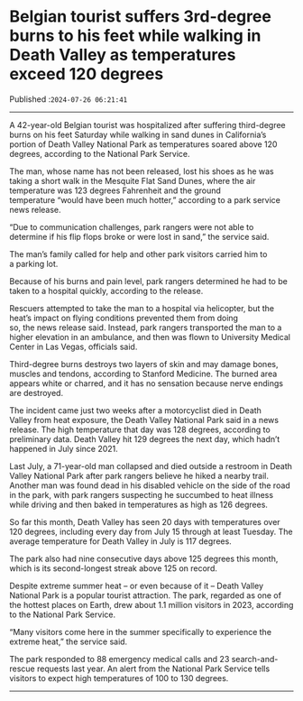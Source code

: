 # Belgian tourist suffers 3rd-degree burns to his feet while walking in Death Valley as temperatures exceed 120 degrees

Published :`2024-07-26 06:21:41`

---

A 42-year-old Belgian tourist was hospitalized after suffering third-degree burns on his feet Saturday while walking in sand dunes in California’s portion of Death Valley National Park as temperatures soared above 120 degrees, according to the National Park Service.

The man, whose name has not been released, lost his shoes as he was taking a short walk in the Mesquite Flat Sand Dunes, where the air temperature was 123 degrees Fahrenheit and the ground temperature “would have been much hotter,” according to a park service news release.

“Due to communication challenges, park rangers were not able to determine if his flip flops broke or were lost in sand,” the service said.

The man’s family called for help and other park visitors carried him to a parking lot.

Because of his burns and pain level, park rangers determined he had to be taken to a hospital quickly, according to the release.

Rescuers attempted to take the man to a hospital via helicopter, but the heat’s impact on flying conditions prevented them from doing so, the news release said. Instead, park rangers transported the man to a higher elevation in an ambulance, and then was flown to University Medical Center in Las Vegas, officials said.

Third-degree burns destroys two layers of skin and may damage bones, muscles and tendons, according to Stanford Medicine. The burned area appears white or charred, and it has no sensation because nerve endings are destroyed.

The incident came just two weeks after a motorcyclist died in Death Valley from heat exposure, the Death Valley National Park said in a news release. The high temperature that day was 128 degrees, according to preliminary data. Death Valley hit 129 degrees the next day, which hadn’t happened in July since 2021.

Last July, a 71-year-old man collapsed and died outside a restroom in Death Valley National Park after park rangers believe he hiked a nearby trail. Another man was found dead in his disabled vehicle on the side of the road in the park, with park rangers suspecting he succumbed to heat illness while driving and then baked in temperatures as high as 126 degrees.

So far this month, Death Valley has seen 20 days with temperatures over 120 degrees, including every day from July 15 through at least Tuesday. The average temperature for Death Valley in July is 117 degrees.

The park also had nine consecutive days above 125 degrees this month, which is its second-longest streak above 125 on record.

Despite extreme summer heat – or even because of it – Death Valley National Park is a popular tourist attraction. The park, regarded as one of the hottest places on Earth, drew about 1.1 million visitors in 2023, according to the National Park Service.

“Many visitors come here in the summer specifically to experience the extreme heat,” the service said.

The park responded to 88 emergency medical calls and 23 search-and-rescue requests last year. An alert from the National Park Service tells visitors to expect high temperatures of 100 to 130 degrees.

---

